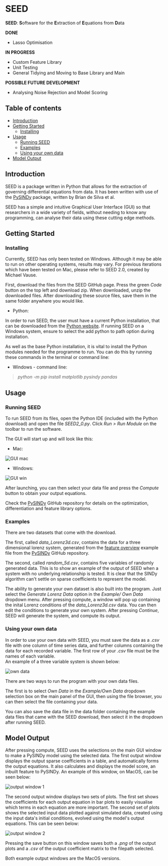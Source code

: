 # SEED

**SEED**: **S**oftware for the **E**xtraction of **E**quations from **D**ata

**DONE**
* Lasso Optimisation

**IN PROGRESS**
* Custom Feature Library
* Unit Testing
* General Tidying and Moving to Base Library and Main

**POSSIBLE FUTURE DEVELOPMENT**
* Analysing Noise Rejection and Model Scoring

## Table of contents
* [Introduction](#introduction)
* [Getting Started](#getting-started)
	* [Installing](#installing)
* [Usage](#usage)
	* [Running SEED](#running-SEED)
	* [Examples](#examples)
	* [Using your own data](#using-your-own-data)
* [Model Output](#model-output)

## Introduction
SEED is a package written in Python that allows for the extraction of governing differential equations from data. It has been written with use of the [PySINDy](https://github.com/dynamicslab/pysindy) package, written by Brian de Silva et al.

SEED has a simple and intuitive Graphical User Interface (GUI) so that researchers in a wide variety of fields, without needing to know any programming, can analyse their data using these cutting edge methods.

## Getting Started

### Installing
Currently, SEED has only been tested on Windows. Although it may be able to run on other operating systems, results may vary. For previous iterations which have been tested on Mac, please refer to SEED 2.0, created by Michael Vause.

First, download the files from the SEED GitHub page. Press the green _Code_ button on the top left and download zip. When downloaded, unzip the downloaded files. After downloading these source files, save them in the same folder anywhere you would like.

* Python:

In order to run SEED, the user must have a current Python installation, that can be downloaded from the [Python website](https://www.python.org/downloads/). If running SEED on a Windows system, ensure to select the add python to path option during installation.

As well as the base Python installation, it is vital to install the Python modules needed for the programme to run. You can do this by running these commands in the terminal or command line:

* Windows - command line:

> _python -m pip install matplotlib pysindy pandas_

## Usage

### Running SEED

To run SEED from its files, open the Python IDE (included with the Python download) and open the file _SEED2\_0.py_. Click _Run > Run Module_ on the toolbar to run the software.

The GUI will start up and will look like this:

* Mac:

![GUI mac](src/images/GUI_mac.png)

* Windows:

![GUI win](src/images/GUI_win.png)

After launching, you can then select your data file and press the _Compute_ button to obtain your output equations.

Check the [PySINDy](https://github.com/dynamicslab/pysindy) GitHub repository for details on the optimization, differentiation and feature library options.

### Examples
There are two datasets that come with the download.

The first, called _data\_Lorenz3d.csv_, contains the data for a three dimensional lorenz system, generated from the [feature overview](https://github.com/dynamicslab/pysindy/blob/master/examples/1_feature_overview.ipynb) example file from the [PySINDy](https://github.com/dynamicslab/pysindy) GitHub repository. 

The second, called _random\_5d.csv_, contains five variables of randomly generated data. This is to show an example of the output of SEED when a system with no underlying relationship is tested. It is clear that the SINDy algorithm can't settle on sparse coefficients to represent the model.

The ability to generate your own dataset is also built into the program. Just select the _Generate Lorenz Data_ option in the _Example/ Own Data_ dropdown menu. After pressing compute, a window will pop up containing the inital Lorenz conditions of the _data\_Lorenz3d.csv_ data. You can then edit the conditions to generate your own system. After pressing _Continue_, SEED will generate the system, and compute its output.

### Using your own data
In order to use your own data with SEED, you must save the data as a _.csv_ file with one column of time series data, and further columns containing the data for each recorded variable. The first row of your _.csv_ file must be the names of each variable.  
An example of a three variable system is shown below:

![own data](src/images/Own_Data.png)

There are two ways to run the program with your own data files.

The first is to select _Own Data_ in the _Example/Own Data_ dropdown selection box on the main panel of the GUI, then using the file browser, you can then select the file containing your data.

You can also save the data file in the data folder containing the example data files that came with the SEED download, then select it in the dropdown after running SEED.

## Model Output
After pressing compute, SEED uses the selections on the main GUI window to make a PySINDy model using the selected data. The first output window displays the output sparse coefficients in a table, and automatically forms the output equations. It also calculates and displays the model score, an inbuilt feature to PySINDy. An example of this window, on MacOS, can be seen below:

![output window 1](src/images/window1.png)

The second output window displays two sets of plots. The first set shows the coefficients for each output equation in bar plots to easily visualise which terms in each equation are more important. The second set of plots shows the selected input data plotted against simulated data, created using the input data's initial conditions, evolved using the model's output equations. This can be seen below:

![output window 2](src/images/window2.png)

Pressing the save button on this window saves both a _.png_ of the output plots and a _.csv_ of the output coefficient matrix to the filepath selected.

Both example output windows are the MacOS versions.
